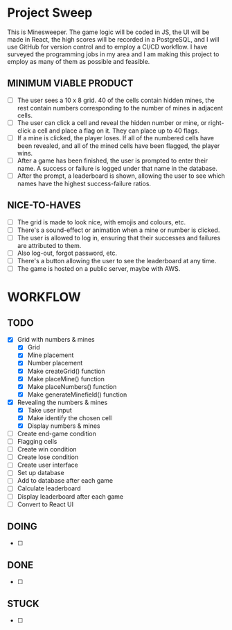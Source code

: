 # Project Sweep
This is Minesweeper. The game logic will be coded in JS, the UI will be made in React, the high scores will be recorded in a PostgreSQL, and I will use GitHub for version control and to employ a CI/CD workflow. I have surveyed the programming jobs in my area and I am making this project to employ as many of them as possible and feasible.

## MINIMUM VIABLE PRODUCT
- [ ] The user sees a 10 x 8 grid. 40 of the cells contain hidden mines, the rest contain numbers corresponding to the number of mines in adjacent cells.
- [ ] The user can click a cell and reveal the hidden number or mine, or right-click a cell and place a flag on it. They can place up to 40 flags.
- [ ] If a mine is clicked, the player loses. If all of the numbered cells have been revealed, and all of the mined cells have been flagged, the player wins.
- [ ] After a game has been finished, the user is prompted to enter their name. A success or failure is logged under that name in the database.
- [ ] After the prompt, a leaderboard is shown, allowing the user to see which names have the highest success-failure ratios.

## NICE-TO-HAVES
- [ ] The grid is made to look nice, with emojis and colours, etc.
- [ ] There's a sound-effect or animation when a mine or number is clicked.
- [ ] The user is allowed to log in, ensuring that their successes and failures are attributed to them.
- [ ] Also log-out, forgot password, etc.
- [ ] There's a button allowing the user to see the leaderboard at any time.
- [ ] The game is hosted on a public server, maybe with AWS.

# WORKFLOW

## TODO
- [x] Grid with numbers & mines
    - [x] Grid
    - [x] Mine placement
    - [x] Number placement
    - [x] Make createGrid() function
    - [x] Make placeMine() function
    - [x] Make placeNumbers() function
    - [x] Make generateMinefield() function
- [x] Revealing the numbers & mines
    - [x] Take user input
    - [x] Make identify the chosen cell
    - [x] Display numbers & mines
- [ ] Create end-game condition
- [ ] Flagging cells
- [ ] Create win condition
- [ ] Create lose condition
- [ ] Create user interface
- [ ] Set up database
- [ ] Add to database after each game
- [ ] Calculate leaderboard
- [ ] Display leaderboard after each game
- [ ] Convert to React UI

## DOING
- [ ] 

## DONE
- [ ] 

## STUCK
- [ ] 